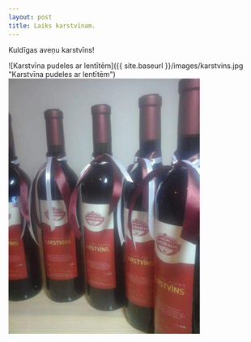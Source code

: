 ```yaml
---
layout: post
title: Laiks karstvīnam.
---
```

Kuldīgas aveņu karstvīns!

![Karstvīna pudeles ar lentītēm]({{ site.baseurl }}/images/karstvins.jpg "Karstvīna pudeles ar lentītēm")
<img src="/images/karstvins.jpg" alt="Karstvīna pudeles ar lentītēm" title="Karstvīna pudeles ar lentītēm" width="75%" />
